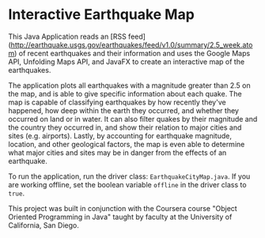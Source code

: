 # Interactive Earthquake Map

This Java Application reads an [RSS feed] (http://earthquake.usgs.gov/earthquakes/feed/v1.0/summary/2.5_week.atom) of recent earthquakes and their information and uses the Google Maps API, Unfolding Maps API, and JavaFX to create an interactive map of the earthquakes.

The application plots all earthquakes with a magnitude greater than 2.5 on the map, and is able to give specific information about each quake. The map is capable of classifying earthquakes by how recently they've happened, how deep within the earth they occurred, and whether they occurred on land or in water. It can also filter quakes by their magnitude and the country they occurred in, and show their relation to major cities and sites (e.g. airports). Lastly, by accounting for earthquake magnitude, location, and other geological factors, the map is even able to determine what major cities and sites may be in danger from the effects of an earthquake.

To run the application, run the driver class: `EarthquakeCityMap.java`. If you are working offline, set the boolean variable `offline` in the driver class to `true`.

This project was built in conjunction with the Coursera course "Object Oriented Programming in Java" taught by faculty at the University of California, San Diego.